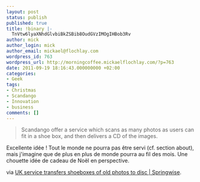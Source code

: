```yaml
---
layout: post
status: publish
published: true
title: !binary |-
  TnVtw6lyaXNhdGlvbiBkZSBib8OudGVzIMOgIHBob3Rv
author: mick
author_login: mick
author_email: mickael@flochlay.com
wordpress_id: 763
wordpress_url: http://morningcoffee.mickaelflochlay.com/?p=763
date: 2011-09-19 18:16:43.000000000 +02:00
categories:
- Geek
tags:
- Christmas
- Scandango
- Innovation
- business
comments: []
---
```

<blockquote>Scandango offer a service which scans as many photos as users can fit in a shoe box, and then delivers a CD of the images.</blockquote>
Excellente idée ! Tout le monde ne pourra pas être servi (cf. section about), mais j'imagine que de plus en plus de monde pourra au fil des mois. Une chouette idée de cadeau de Noël en perspective.

via <a href="http://www.springwise.com/lifestyle_leisure/uk-service-transfers-shoe-boxes-photos-disc/?utm_source=feedburner&amp;utm_medium=feed&amp;utm_campaign=Feed%3A+springwise+%28Springwise%29&amp;utm_content=Google+Reader">UK service transfers shoeboxes of old photos to disc | Springwise</a>.

